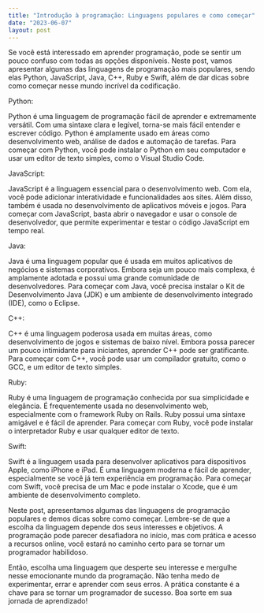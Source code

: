 ```yaml
---
title: "Introdução à programação: Linguagens populares e como começar"
date: "2023-06-07"
layout: post
---
```


  Se você está interessado em aprender programação, pode se sentir um pouco confuso com todas as opções disponíveis. Neste post, vamos apresentar algumas das linguagens de programação mais populares, sendo elas Python, JavaScript, Java, C++, Ruby e Swift, além de dar dicas sobre como começar nesse mundo incrível da codificação.

Python:

  Python é uma linguagem de programação fácil de aprender e extremamente versátil. Com uma sintaxe clara e legível, torna-se mais fácil entender e escrever código. Python é amplamente usado em áreas como desenvolvimento web, análise de dados e automação de tarefas. Para começar com Python, você pode instalar o Python em seu computador e usar um editor de texto simples, como o Visual Studio Code.

JavaScript:

  JavaScript é a linguagem essencial para o desenvolvimento web. Com ela, você pode adicionar interatividade e funcionalidades aos sites. Além disso, também é usada no desenvolvimento de aplicativos móveis e jogos. Para começar com JavaScript, basta abrir o navegador e usar o console de desenvolvedor, que permite experimentar e testar o código JavaScript em tempo real.

Java:

  Java é uma linguagem popular que é usada em muitos aplicativos de negócios e sistemas corporativos. Embora seja um pouco mais complexa, é amplamente adotada e possui uma grande comunidade de desenvolvedores. Para começar com Java, você precisa instalar o Kit de Desenvolvimento Java (JDK) e um ambiente de desenvolvimento integrado (IDE), como o Eclipse.

C++:

  C++ é uma linguagem poderosa usada em muitas áreas, como desenvolvimento de jogos e sistemas de baixo nível. Embora possa parecer um pouco intimidante para iniciantes, aprender C++ pode ser gratificante. Para começar com C++, você pode usar um compilador gratuito, como o GCC, e um editor de texto simples.

Ruby:

  Ruby é uma linguagem de programação conhecida por sua simplicidade e elegância. É frequentemente usada no desenvolvimento web, especialmente com o framework Ruby on Rails. Ruby possui uma sintaxe amigável e é fácil de aprender. Para começar com Ruby, você pode instalar o interpretador Ruby e usar qualquer editor de texto.

Swift:

  Swift é a linguagem usada para desenvolver aplicativos para dispositivos Apple, como iPhone e iPad. É uma linguagem moderna e fácil de aprender, especialmente se você já tem experiência em programação. Para começar com Swift, você precisa de um Mac e pode instalar o Xcode, que é um ambiente de desenvolvimento completo.

  Neste post, apresentamos algumas das linguagens de programação populares e demos dicas sobre como começar. Lembre-se de que a escolha da linguagem depende dos seus interesses e objetivos. A programação pode parecer desafiadora no início, mas com prática e acesso a recursos online, você estará no caminho certo para se tornar um programador habilidoso.

  Então, escolha uma linguagem que desperte seu interesse e mergulhe nesse emocionante mundo da programação. Não tenha medo de experimentar, errar e aprender com seus erros. A prática constante é a chave para se tornar um programador de sucesso. Boa sorte em sua jornada de aprendizado!